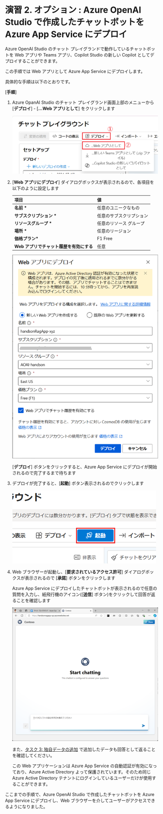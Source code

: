 # 演習 2. オプション : Azure OpenAI Studio で作成したチャットボットを Azure App Service にデプロイ

Azure OpenAI Studio のチャット プレイグランドで動作しているチャットボットを Web アプリや Teams アプリ、Copilot Studio の新しい Copilot としてデプロイすることができます。

この手順では Web アプリとして Azure App Service にデプロイします。

具体的な手順は以下のとおりです。

\[**手順**\]

1. Azure OpanAI Studio のチャット プレイグランド画面上部のメニューから \[**デプロイ**\] - \[**...Web アプリとして**\] をクリックします

    ![チャット プレイグランドからの RAG アプリのデプロイ](images/AOAIStudio_ChatPlayGround_Deploy.png)

2. \[**Web アプリにデプロイ**\] ダイアログボックスが表示されるので、各項目を以下のように設定します

    |  項目  |  値  |
    | ---- | ---- |
    |  **名前 \***  |  任意のユニークなもの  |
    |  **サブスクリプション \***  |  任意のサブスクリプション  |
    |  **リソースグループ \***  |  任意のリソース グループ  |
    |  **場所 \***  |  任意のリージョン  |
    |  **価格プラン\***  |  F1 Free  |
    |  **Web アプリでチャット履歴を有効にする**  |  任意  |

    ![Web にデプロイ ダイアログボックス](images/AOAIStudio_DeployWebDialog.png)

     \[**デプロイ**\] ボタンをクリックすると、Azure App Service にデプロイが開始されるので完了するまで待ちます

3. デプロイが完了すると、\[**起動**\] ボタン表示されるのでクリックします

    ![デプロイ完了](images/AOAIStudio_LaunchWebAppButton.png)

4. Web ブラウザーが起動し、\[**要求されているアクセス許可**\] ダイアログボックスが表示されるので \[**承諾**\] ボタンをクリックします

    Azure App Service にデプロイしたチャットボットが表示されるので任意の質問を入力し、紙飛行機のアイコン(\[**送信**\] ボタン)をクリックして回答が返ることを確認します

    ![Chatbot on Azure App Service](images/AOAIStudio_Deployed_appService.png)

    また、[タスク 3: 独自データの追加](#%E3%82%BF%E3%82%B9%E3%82%AF-3--%E7%8B%AC%E8%87%AA%E3%83%87%E3%83%BC%E3%82%BF%E3%81%AE%E8%BF%BD%E5%8A%A0) で追加したデータも回答として返ることを確認してください。
    
    この Web アプリケーションは Azure App Service の自動認証が有効になっており、Azure Active Directory よって保護されています。そのため同じ Azure Active Directory テナントにログインしているユーザーだけが使用することができます。

ここまでの手順で、Azure OpenAI Studio で作成したチャットボットを Azure App Service にデプロイし、Web ブラウザーを介してユーザーがアクセスできるようになりました。

